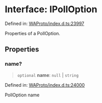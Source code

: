 # Interface: IPollOption

Defined in: [WAProto/index.d.ts:23997](https://github.com/Riders004/Tv/blob/3d6aaf6f3efb499dc9d0ca82bb24083bb45a8478/WAProto/index.d.ts#L23997)

Properties of a PollOption.

## Properties

### name?

> `optional` **name**: `null` \| `string`

Defined in: [WAProto/index.d.ts:24000](https://github.com/Riders004/Tv/blob/3d6aaf6f3efb499dc9d0ca82bb24083bb45a8478/WAProto/index.d.ts#L24000)

PollOption name
